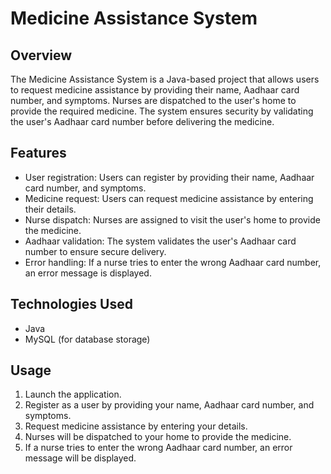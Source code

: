 # Medicine Assistance System

## Overview
The Medicine Assistance System is a Java-based project that allows users to request medicine assistance by providing their name, Aadhaar card number, and symptoms. Nurses are dispatched to the user's home to provide the required medicine. The system ensures security by validating the user's Aadhaar card number before delivering the medicine.

## Features
- User registration: Users can register by providing their name, Aadhaar card number, and symptoms.
- Medicine request: Users can request medicine assistance by entering their details.
- Nurse dispatch: Nurses are assigned to visit the user's home to provide the medicine.
- Aadhaar validation: The system validates the user's Aadhaar card number to ensure secure delivery.
- Error handling: If a nurse tries to enter the wrong Aadhaar card number, an error message is displayed.

## Technologies Used
- Java
- MySQL (for database storage)


## Usage
1. Launch the application.
2. Register as a user by providing your name, Aadhaar card number, and symptoms.
3. Request medicine assistance by entering your details.
4. Nurses will be dispatched to your home to provide the medicine.
5. If a nurse tries to enter the wrong Aadhaar card number, an error message will be displayed.
